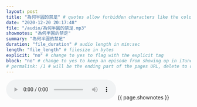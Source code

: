 ```yaml
---
layout: post
title: "為何半圓的禁足" # quotes allow forbidden characters like the colon
date: "2020-12-20 20:17:48"
file: "/audio/為何半圓的禁足.mp3"
shownotes: "為何半圓的禁足"
summary: "為何半圓的禁足"
duration: "file_duration" # audio length in min:sec
length: "file_length" # filesize in bytes
explicit: "no" # change to yes to flag with the explicit tag
block: "no" # change to yes to keep an episode from showing up in iTunes
# permalink: /1 # will be the ending part of the pages URL, delete to default to the title
---
```


<audio controls>
<source src="{{site.url}}{{site.baseurl}}{{ page.file }}" type="audio/x-mp3">
Your browser does not support the audio element.
</audio>
{{ page.shownotes }}
